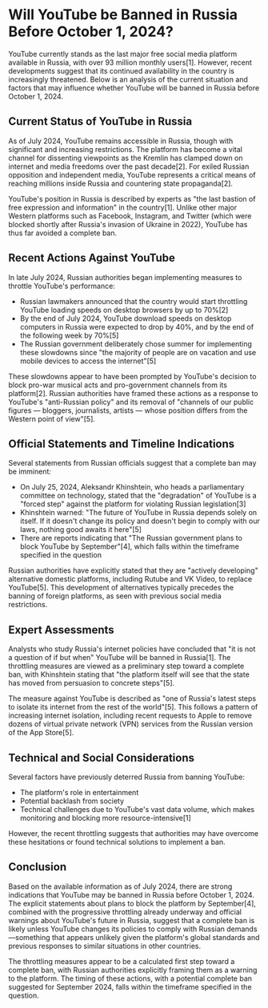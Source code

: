 # Will YouTube be Banned in Russia Before October 1, 2024?

YouTube currently stands as the last major free social media platform available in Russia, with over 93 million monthly users[1]. However, recent developments suggest that its continued availability in the country is increasingly threatened. Below is an analysis of the current situation and factors that may influence whether YouTube will be banned in Russia before October 1, 2024.

## Current Status of YouTube in Russia

As of July 2024, YouTube remains accessible in Russia, though with significant and increasing restrictions. The platform has become a vital channel for dissenting viewpoints as the Kremlin has clamped down on internet and media freedoms over the past decade[2]. For exiled Russian opposition and independent media, YouTube represents a critical means of reaching millions inside Russia and countering state propaganda[2].

YouTube's position in Russia is described by experts as "the last bastion of free expression and information" in the country[1]. Unlike other major Western platforms such as Facebook, Instagram, and Twitter (which were blocked shortly after Russia's invasion of Ukraine in 2022), YouTube has thus far avoided a complete ban.

## Recent Actions Against YouTube

In late July 2024, Russian authorities began implementing measures to throttle YouTube's performance:

- Russian lawmakers announced that the country would start throttling YouTube loading speeds on desktop browsers by up to 70%[2]
- By the end of July 2024, YouTube download speeds on desktop computers in Russia were expected to drop by 40%, and by the end of the following week by 70%[5]
- The Russian government deliberately chose summer for implementing these slowdowns since "the majority of people are on vacation and use mobile devices to access the internet"[5]

These slowdowns appear to have been prompted by YouTube's decision to block pro-war musical acts and pro-government channels from its platform[2]. Russian authorities have framed these actions as a response to YouTube's "anti-Russian policy" and its removal of "channels of our public figures — bloggers, journalists, artists — whose position differs from the Western point of view"[5].

## Official Statements and Timeline Indications

Several statements from Russian officials suggest that a complete ban may be imminent:

- On July 25, 2024, Aleksandr Khinshtein, who heads a parliamentary committee on technology, stated that the "degradation" of YouTube is a "forced step" against the platform for violating Russian legislation[3]
- Khinshtein warned: "The future of YouTube in Russia depends solely on itself. If it doesn't change its policy and doesn't begin to comply with our laws, nothing good awaits it here"[5]
- There are reports indicating that "The Russian government plans to block YouTube by September"[4], which falls within the timeframe specified in the question

Russian authorities have explicitly stated that they are "actively developing" alternative domestic platforms, including Rutube and VK Video, to replace YouTube[5]. This development of alternatives typically precedes the banning of foreign platforms, as seen with previous social media restrictions.

## Expert Assessments

Analysts who study Russia's internet policies have concluded that "it is not a question of if but when" YouTube will be banned in Russia[1]. The throttling measures are viewed as a preliminary step toward a complete ban, with Khinshtein stating that "the platform itself will see that the state has moved from persuasion to concrete steps"[5].

The measure against YouTube is described as "one of Russia's latest steps to isolate its internet from the rest of the world"[5]. This follows a pattern of increasing internet isolation, including recent requests to Apple to remove dozens of virtual private network (VPN) services from the Russian version of the App Store[5].

## Technical and Social Considerations

Several factors have previously deterred Russia from banning YouTube:

- The platform's role in entertainment
- Potential backlash from society
- Technical challenges due to YouTube's vast data volume, which makes monitoring and blocking more resource-intensive[1]

However, the recent throttling suggests that authorities may have overcome these hesitations or found technical solutions to implement a ban.

## Conclusion

Based on the available information as of July 2024, there are strong indications that YouTube may be banned in Russia before October 1, 2024. The explicit statements about plans to block the platform by September[4], combined with the progressive throttling already underway and official warnings about YouTube's future in Russia, suggest that a complete ban is likely unless YouTube changes its policies to comply with Russian demands—something that appears unlikely given the platform's global standards and previous responses to similar situations in other countries.

The throttling measures appear to be a calculated first step toward a complete ban, with Russian authorities explicitly framing them as a warning to the platform. The timing of these actions, with a potential complete ban suggested for September 2024, falls within the timeframe specified in the question.